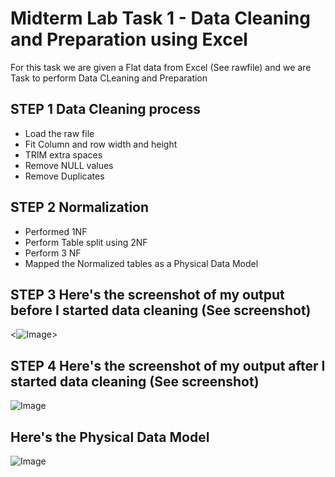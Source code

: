 # Midterm Lab Task 1 - Data Cleaning and Preparation using Excel
For this task we are given a Flat data from Excel (See rawfile) and we are Task to perform Data CLeaning and Preparation 
## STEP 1 Data Cleaning process
- Load the raw file
- Fit Column and row width and height
- TRIM extra spaces
- Remove NULL values
- Remove Duplicates
## STEP 2 Normalization 
- Performed 1NF
- Perform Table split using 2NF
- Perform 3 NF
- Mapped the Normalized tables as a Physical Data Model
## STEP 3 Here's the screenshot of my output before I started data cleaning (See screenshot) 

<![Image](https://github.com/user-attachments/assets/24b436f1-9a29-4cfe-8327-9878286379ad)>


## STEP 4 Here's the screenshot of my output after I started data cleaning (See screenshot)
![Image](https://github.com/user-attachments/assets/902724cd-8d0b-47c8-b124-a144a94d17c0)
## Here's the Physical Data Model
![Image](https://github.com/user-attachments/assets/b2cad954-3703-41b7-8c37-c99bf6755d92)
